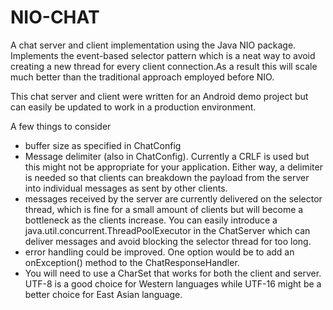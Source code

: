 NIO-CHAT
=======

A chat server and client implementation using the Java NIO package. Implements the event-based selector pattern which is a neat way to avoid creating a new thread for every client connection.As a result this will scale much better than the traditional approach employed before NIO. 

This chat server and client were written for an Android demo project but can easily be updated to work in a production environment.

A few things to consider

- buffer size as specified in ChatConfig
- Message delimiter (also in ChatConfig). Currently a CRLF is used but this might not be appropriate for your application. Either way, a delimiter is needed so that clients can breakdown the payload from the server into individual messages as sent by other clients. 
- messages received by the server are currently delivered on the selector thread, which is fine for a small amount of clients but will become a bottleneck as the clients increase. You can easily introduce a java.util.concurrent.ThreadPoolExecutor in the ChatServer which can deliver messages and avoid blocking the selector thread for too long. 
- error handling could be improved. One option would be to add an onException() method to the ChatResponseHandler. 
- You will need to use a CharSet that works for both the client and server. UTF-8 is a good choice for Western languages while UTF-16 might be a better choice for East Asian language. 
